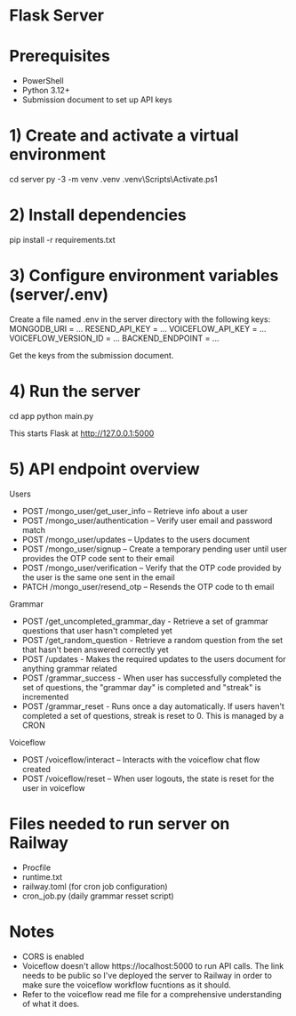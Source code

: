 # Flask Server #

# Prerequisites
- PowerShell
- Python 3.12+
- Submission document to set up API keys

# 1) Create and activate a virtual environment
cd server
py -3 -m venv .venv
\.venv\Scripts\Activate.ps1


# 2) Install dependencies
pip install -r requirements.txt


# 3) Configure environment variables (server/.env)
Create a file named .env in the server directory with the following keys:
MONGODB_URI = ...
RESEND_API_KEY = ...
VOICEFLOW_API_KEY = ...
VOICEFLOW_VERSION_ID = ...
BACKEND_ENDPOINT = ...

Get the keys from the submission document.

# 4) Run the server
cd app
python main.py

This starts Flask at http://127.0.0.1:5000

# 5) API endpoint overview
Users
- POST /mongo_user/get_user_info – Retrieve info about a user
- POST /mongo_user/authentication – Verify user email and password match
- POST /mongo_user/updates – Updates to the users document
- POST /mongo_user/signup – Create a temporary pending user until user provides the OTP code sent to their email
- POST /mongo_user/verification – Verify that the OTP code provided by the user is the same one sent in the email
- PATCH /mongo_user/resend_otp – Resends the OTP code to th email

Grammar
- POST /get_uncompleted_grammar_day - Retrieve a set of grammar questions that user hasn't completed yet
- POST /get_random_question - Retrieve a random question from the set that hasn't been answered correctly yet
- POST /updates - Makes the required updates to the users document for anything grammar related
- POST /grammar_success - When user has successfully completed the set of questions, the "grammar day" is completed and "streak" is incremented
- POST /grammar_reset - Runs once a day automatically. If users haven't completed a set of questions, streak is reset to 0. This is managed by a CRON 

Voiceflow
- POST /voiceflow/interact – Interacts with the voiceflow chat flow created
- POST /voiceflow/reset – When user logouts, the state is reset for the user in voiceflow


# Files needed to run server on Railway 
- Procfile
- runtime.txt
- railway.toml (for cron job configuration)
- cron_job.py (daily grammar resset script)


# Notes
- CORS is enabled
- Voiceflow doesn't allow https://localhost:5000 to run API calls. The link needs to be public so I've deployed the server to Railway in order to make sure the voiceflow workflow fucntions as it should.
- Refer to the voiceflow read me file for a comprehensive understanding of what it does.

